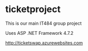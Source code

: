 # ticketproject
This is our main IT484 group project

Uses ASP .NET Framework 4.7.2

http://ticketswap.azurewebsites.com
